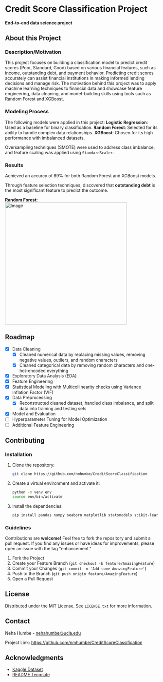# Credit Score Classification Project

#### End-to-end data science project

## About this Project
  
### Description/Motivation
This project focuses on building a classification model to predict credit scores (Poor, Standard, Good) based on various financial features, such as income, outstanding debt, and payment behavior. Predicting credit scores accurately can assist financial institutions in making informed lending decisions and manage risk. The motivation behind this project was to apply machine learning techniques to financial data and showcase feature engineering, data cleaning, and model-building skills using tools such as Random Forest and XGBoost.

### Modeling Process
The following models were applied in this project:
**Logistic Regression**: Used as a baseline for binary classification.
**Random Forest**: Selected for its ability to handle complex data relationships.
**XGBoost**: Chosen for its high performance with imbalanced datasets.

Oversampling techniques (SMOTE) were used to address class imbalance, and feature scaling was applied using `StandardScaler`.

### Results
Achieved an accurcy of 89% for both Random Forest and XGBoost models.


Through feature selection techniques, discovered that **outstanding debt** is the most significant feature to predict the outcome.

**Random Forest:** 
<img src="RandomForestReport.png" alt="Image" height="400">

<!-- ROADMAP -->

## Roadmap
- [X] Data Cleaning
  - [X]  Cleaned numerical data by replacing missing values, removing negative values, outliers, and random characters
  - [X]  Cleaned categorical data by removing random characters and one-hot-encoded everything
- [X] Exploratory Data Analysis (EDA)
- [X] Feature Engineering
- [X] Statistical Modeling with Multicollinearity checks using Variance Inflation Factor (VIF)
- [X] Data Preprocessing
  - [X]  Reconstructed cleaned dataset, handled class imbalance, and split data into training and testing sets
- [X] Model and Evaluation
- [ ] Hyperparameter Tuning for Model Optimization 
- [ ] Additional Feature Engineering

## Contributing
### Installation
1. Clone the repository:
   ```sh
   git clone https://github.com/nmhumbe/CreditScoreClassification
   ```
2. Create a virtual environment and activate it:
   ```sh
   python -m venv env
   source env/bin/activate
   ```
3. Install the dependencies:
   ```sh
   pip install pandas numpy seaborn matplotlib statsmodels scikit-learn imbalanced-learn 
   ```
   
### Guidelines
Contributions are **welcome!** Feel free to fork the repository and submit a pull request. If you find any issues or have ideas for improvements, please open an issue with the tag "enhancement."

1. Fork the Project
2. Create your Feature Branch (`git checkout -b feature/AmazingFeature`)
3. Commit your Changes (`git commit -m 'Add some AmazingFeature'`)
4. Push to the Branch (`git push origin feature/AmazingFeature`)
5. Open a Pull Request
   

<!-- LICENSE -->
## License
Distributed under the MIT License. See `LICENSE.txt` for more information.

<!-- CONTACT -->
## Contact

Neha Humbe - nehahumbe@ucla.edu

Project Link: https://github.com/nmhumbe/CreditScoreClassification


<!-- ACKNOWLEDGMENTS -->
## Acknowledgments
* [Kaggle Dataset](https://www.kaggle.com/datasets/parisrohan/credit-score-classification)
* [README Template](https://github.com/othneildrew/Best-README-Template)
   
